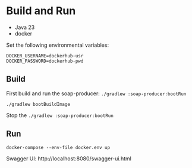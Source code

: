 # Build and Run

- Java 23
- docker

Set the following environmental variables:
```
DOCKER_USERNAME=dockerhub-usr
DOCKER_PASSWORD=dockerhub-pwd
```

## Build

First build and run the soap-producer: `./gradlew :soap-producer:bootRun`

`./gradlew bootBuildImage`

Stop the `./gradlew :soap-producer:bootRun`

## Run

`docker-compose --env-file docker.env up`

Swagger UI: http://localhost:8080/swagger-ui.html

